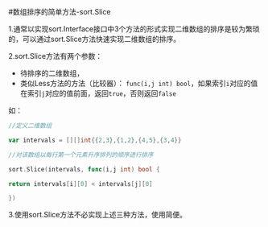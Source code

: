 #数组排序的简单方法-sort.Slice

1.通常以实现sort.Interface接口中3个方法的形式实现二维数组的排序是较为繁琐的，可以通过sort.Slice方法快速实现二维数组的排序。

2.sort.Slice方法有两个参数：
- 待排序的二维数组，
- 类似Less方法的方法（比较器）： `func(i,j int) bool`，如果索引`i`对应的值在索引`j`对应的值前面，返回`true`，否则返回`false`

如：
```go
//定义二维数组

var intervals = [][]int{{2,3},{1,2},{4,5},{3,4}}

//对该数组以每行第一个元素升序排列的顺序进行排序

sort.Slice(intervals, func(i,j int) bool {

return intervals[i][0] < intervals[j][0]

})
```


3.使用sort.Slice方法不必实现上述三种方法，使用简便。